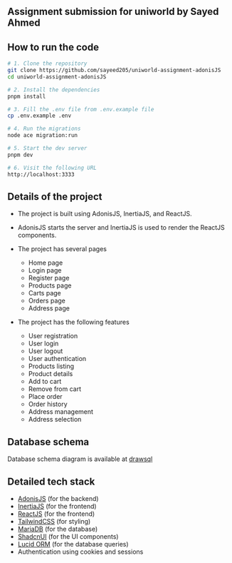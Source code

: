 ## Assignment submission for uniworld by Sayed Ahmed

## How to run the code

```bash
# 1. Clone the repository
git clone https://github.com/sayeed205/uniworld-assignment-adonisJS
cd uniworld-assignment-adonisJS

# 2. Install the dependencies
pnpm install

# 3. Fill the .env file from .env.example file
cp .env.example .env

# 4. Run the migrations
node ace migration:run

# 5. Start the dev server
pnpm dev

# 6. Visit the following URL
http://localhost:3333
```

## Details of the project

- The project is built using AdonisJS, InertiaJS, and ReactJS.

- AdonisJS starts the server and InertiaJS is used to render the ReactJS components.

- The project has several pages

  - Home page
  - Login page
  - Register page
  - Products page
  - Carts page
  - Orders page
  - Address page

- The project has the following features
  - User registration
  - User login
  - User logout
  - User authentication
  - Products listing
  - Product details
  - Add to cart
  - Remove from cart
  - Place order
  - Order history
  - Address management
  - Address selection

## Database schema

Database schema diagram is available at [drawsql](https://drawsql.app/teams/personal-908/diagrams/uniworld)

## Detailed tech stack

- [AdonisJS](https://adonisjs.com/) (for the backend)
- [InertiaJS](https://inertiajs.com) (for the frontend)
- [ReactJS](https://reactjs.org/) (for the frontend)
- [TailwindCSS](https://tailwindcss.com/) (for styling)
- [MariaDB](https://mariadb.org/) (for the database)
- [ShadcnUI](https://ui.shadcn.com/) (for the UI components)
- [Lucid ORM](https://lucid.adonisjs.com/) (for the database queries)
- Authentication using cookies and sessions
